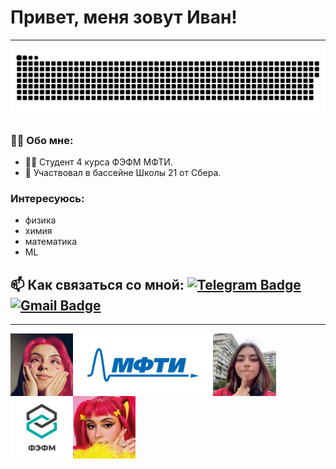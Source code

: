 # Привет, меня зовут Иван!
---

<p align="center">
 

 <img width="600" src="assets/github-snake.svg" alt="snake">
</p>

### :man_technologist: Обо мне:
- :man_student: Студент 4 курса ФЭФМ МФТИ.
- :bank: Участвовал в бассейне Школы 21 от Сбера.
### Интересуюсь:
- физика
- химия
- математика
- ML
## :mailbox: Как связаться со мной: [![Telegram Badge](https://img.shields.io/badge/-Telegram-blue?style=flat&logo=Telegram&logoColor=white)](https://t.me/bonaqua00) [![Gmail Badge](https://img.shields.io/badge/-Gmail-red?style=flat&logo=Gmail&logoColor=white)](mailto:wertycin@gmail.com)

---
<p align="center">
 <img src="assets/logo/dora.jpg" height="100px" align="left">
 <img src="assets/logo/mipt_rus_png.png" height="100px" align="left">
 <img src="assets/logo/dora3.jpg" height="100px" align="left">
 <img src="assets/logo/Того_ФЭФМ.png" height="100px" align="left">
 <img src="assets/logo/dora2.jpg" height="100px" align="left">
 </p>

